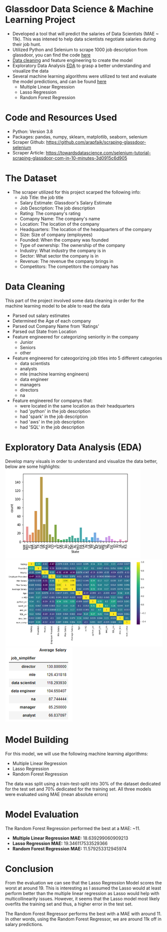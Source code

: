# Glassdoor Data Science & Machine Learning Project
- Developed a tool that will predict the salaries of Data Scientists (MAE ~ 11k). This was intened to help data scientists negotiate salaries during their job hunt.
- Utilized Python and Selenium to scrape 1000 job description from glassdoor, you can find the code [here](https://github.com/jason-huynh83/Glassdoor_Salary_Predictions/blob/master/glassdoor_scraper.py)
- [Data cleaning](https://github.com/jason-huynh83/Glassdoor_Salary_Predictions/blob/master/data_cleaning.py) and feature engineering to create the model 
- Exploratory Data Analysis [EDA](https://github.com/jason-huynh83/Glassdoor_Salary_Predictions/blob/master/Exploratory%20Data%20Analysis.ipynb) to grasp a better understanding and visualize the data
- Several machine learning algorithms were utilized to test and evaluate the model predictions, and can be found [here](https://github.com/jason-huynh83/Glassdoor_Salary_Predictions/blob/master/Model%20Building.ipynb)
  - Multiple Linear Regression
  - Lasso Regression
  - Random Forest Regression
  
# Code and Resources Used
- Python: Version 3.8
- Packages: pandas, numpy, sklearn, matplotlib, seaborn, selenium
- Scraper Github: https://github.com/arapfaik/scraping-glassdoor-selenium
- Scraper Article: https://towardsdatascience.com/selenium-tutorial-scraping-glassdoor-com-in-10-minutes-3d0915c6d905
  
# The Dataset
- The scraper utilized for this project scarped the following info:
  - Job Title: the job title
  - Salary Estimate: Glassdoor's Salary Estimate
  - Job Description: The job description
  - Rating: The company's rating
  - Comapny Name: The company's name
  - Location: The location of the company
  - Headquarters: The location of the headquarters of the company
  - Size: Size of company (employees)
  - Founded: When the company was founded
  - Type of ownership: The ownership of the company
  - Industry: What industry the company is in
  - Sector: What sector the company is in
  - Revenue: The revenue the company brings in
  - Competitors: The competitors the company has

# Data Cleaning
This part of the project involved some data cleaning in order for the machine learning model to be able to read the data
- Parsed out salary estimates
- Determined the Age of each company
- Parsed out Company Name from 'Ratings'
- Parsed out State from Location
- Feature engineered for categorizing seniority in the company
  - Junior
  - Seniors
  - other
- Feature engineered for cateogorizing job titles into 5 different categories
  - data scientists
  - analysts
  - mle (machine learning engineers)
  - data engineer
  - managers
  - directors
  - na
- Feature engineered for companys that:
  - were located in the same location as their headquarters
  - had 'python' in the job description
  - had 'spark' in the job description
  - had 'aws' in the job description
  - had 'SQL' in the job description
  
# Exploratory Data Analysis (EDA)
Develop many visuals in order to understand and visualize the data better, below are some highlights:
![](Images/EDA.png) ![](Images/heatmap.png)
![](Images/pivot_table.png)

# Model Building 
For this model, we will use the following machine learning algorithms:
- Multiple Linear Regression
- Lasso Regression
- Random Forest Regression

The data was split using a train-test-split into 30% of the dataset dedicated for the test set and 70% dedicated for the training set. All three models were evaluated using MAE (mean absolute errors)

# Model Evaluation
The Random Forest Regression performed the best at a MAE: ~11.
- **Multiple Linear Regression MAE:**  18.639299060909213
- **Lasso Regression MAE:**  19.346117533529366
- **Random Forest Regression MAE:**  11.579253312945974

# Conclusion
From the evaluation we can see that the Lasso Regression Model scores the worst at around 19. This is interesting as I assumed the Lasso would at least perform better than the multiple linear regression as Lasso would help with multicollinearity issues. However, it seems that the Lasso model most likely overfits the training set and thus, a higher error in the test set.

The Random Forest Regressor performs the best with a MAE with around 11. In other words, using the Random Forest Regressor, we are around 11k off in salary predictions.



